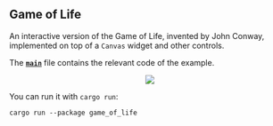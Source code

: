 ## Game of Life

An interactive version of the Game of Life, invented by John Conway, implemented
on top of a `Canvas` widget and other controls.

The __[`main`]__ file contains the relevant code of the example.

<div align="center">
  <a href="https://gfycat.com/regalspiritedjaguarundi">
    <img src="https://thumbs.gfycat.com/RegalSpiritedJaguarundi-size_restricted.gif">
  </a>
</div>

You can run it with `cargo run`:
```
cargo run --package game_of_life
```

[`main`]: src/main.rs
